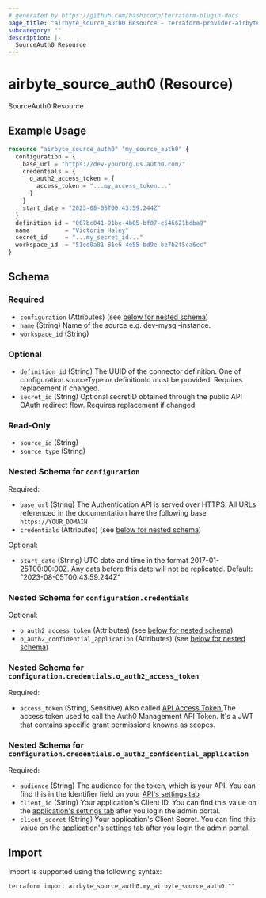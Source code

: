 ```yaml
---
# generated by https://github.com/hashicorp/terraform-plugin-docs
page_title: "airbyte_source_auth0 Resource - terraform-provider-airbyte"
subcategory: ""
description: |-
  SourceAuth0 Resource
---
```


# airbyte_source_auth0 (Resource)

SourceAuth0 Resource

## Example Usage

```terraform
resource "airbyte_source_auth0" "my_source_auth0" {
  configuration = {
    base_url = "https://dev-yourOrg.us.auth0.com/"
    credentials = {
      o_auth2_access_token = {
        access_token = "...my_access_token..."
      }
    }
    start_date = "2023-08-05T00:43:59.244Z"
  }
  definition_id = "007bc041-91be-4b05-bf07-c546621bdba9"
  name          = "Victoria Haley"
  secret_id     = "...my_secret_id..."
  workspace_id  = "51ed0a81-81e6-4e55-bd9e-be7b2f5ca6ec"
}
```

<!-- schema generated by tfplugindocs -->
## Schema

### Required

- `configuration` (Attributes) (see [below for nested schema](#nestedatt--configuration))
- `name` (String) Name of the source e.g. dev-mysql-instance.
- `workspace_id` (String)

### Optional

- `definition_id` (String) The UUID of the connector definition. One of configuration.sourceType or definitionId must be provided. Requires replacement if changed.
- `secret_id` (String) Optional secretID obtained through the public API OAuth redirect flow. Requires replacement if changed.

### Read-Only

- `source_id` (String)
- `source_type` (String)

<a id="nestedatt--configuration"></a>
### Nested Schema for `configuration`

Required:

- `base_url` (String) The Authentication API is served over HTTPS. All URLs referenced in the documentation have the following base `https://YOUR_DOMAIN`
- `credentials` (Attributes) (see [below for nested schema](#nestedatt--configuration--credentials))

Optional:

- `start_date` (String) UTC date and time in the format 2017-01-25T00:00:00Z. Any data before this date will not be replicated. Default: "2023-08-05T00:43:59.244Z"

<a id="nestedatt--configuration--credentials"></a>
### Nested Schema for `configuration.credentials`

Optional:

- `o_auth2_access_token` (Attributes) (see [below for nested schema](#nestedatt--configuration--credentials--o_auth2_access_token))
- `o_auth2_confidential_application` (Attributes) (see [below for nested schema](#nestedatt--configuration--credentials--o_auth2_confidential_application))

<a id="nestedatt--configuration--credentials--o_auth2_access_token"></a>
### Nested Schema for `configuration.credentials.o_auth2_access_token`

Required:

- `access_token` (String, Sensitive) Also called <a href="https://auth0.com/docs/secure/tokens/access-tokens/get-management-api-access-tokens-for-testing">API Access Token </a> The access token used to call the Auth0 Management API Token. It's a JWT that contains specific grant permissions knowns as scopes.


<a id="nestedatt--configuration--credentials--o_auth2_confidential_application"></a>
### Nested Schema for `configuration.credentials.o_auth2_confidential_application`

Required:

- `audience` (String) The audience for the token, which is your API. You can find this in the Identifier field on your  <a href="https://manage.auth0.com/#/apis">API's settings tab</a>
- `client_id` (String) Your application's Client ID. You can find this value on the <a href="https://manage.auth0.com/#/applications">application's settings tab</a> after you login the admin portal.
- `client_secret` (String) Your application's Client Secret. You can find this value on the <a href="https://manage.auth0.com/#/applications">application's settings tab</a> after you login the admin portal.

## Import

Import is supported using the following syntax:

```shell
terraform import airbyte_source_auth0.my_airbyte_source_auth0 ""
```
